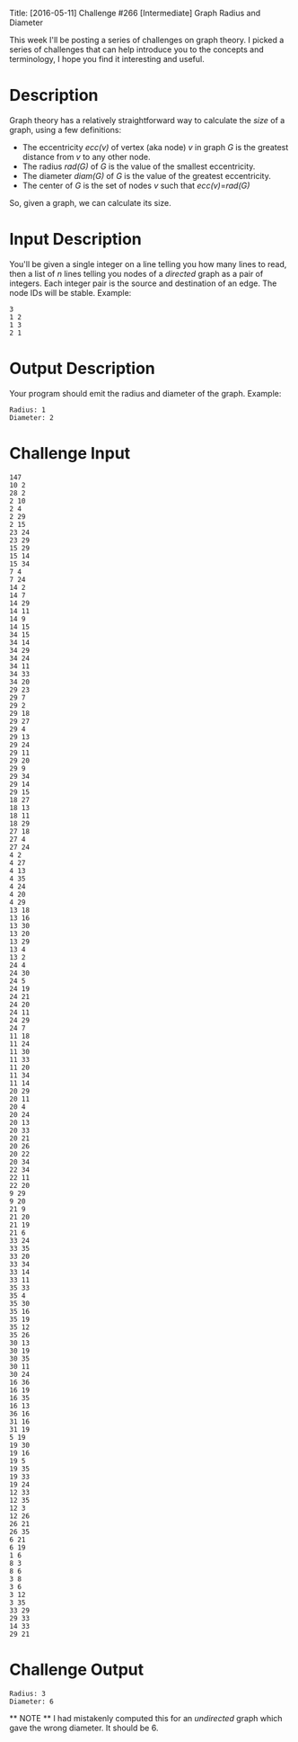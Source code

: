 Title: [2016-05-11] Challenge #266 [Intermediate] Graph Radius and Diameter

This week I'll be posting a series of challenges on graph theory. I picked a series of challenges that can help introduce you to the concepts and terminology, I hope you find it interesting and useful.


# Description

Graph theory has a relatively straightforward way to calculate the *size* of a graph, using a few definitions:

* The eccentricity *ecc(v)* of vertex (aka node) *v* in graph *G* is the greatest distance from *v* to any other node.
* The radius *rad(G)* of *G* is the value of the smallest eccentricity.
* The diameter *diam(G)* of *G* is the value of the greatest eccentricity.
* The center of *G* is the set of nodes *v* such that *ecc(v)*=*rad(G)*

So, given a graph, we can calculate its size.

# Input Description

You'll be given a single integer on a line telling you how many lines to read, then a list of *n* lines telling you nodes of a *directed* graph as a pair of integers. Each integer pair is the source and destination of an edge. The node IDs will be stable. Example:

    3
    1 2
    1 3
    2 1

# Output Description

Your program should emit the radius and diameter of the graph. Example:

    Radius: 1
    Diameter: 2

# Challenge Input

    147
    10 2
    28 2
    2 10
    2 4
    2 29
    2 15
    23 24
    23 29
    15 29
    15 14
    15 34
    7 4
    7 24
    14 2
    14 7
    14 29
    14 11
    14 9
    14 15
    34 15
    34 14
    34 29
    34 24
    34 11
    34 33
    34 20
    29 23
    29 7
    29 2
    29 18
    29 27
    29 4
    29 13
    29 24
    29 11
    29 20
    29 9
    29 34
    29 14
    29 15
    18 27
    18 13
    18 11
    18 29
    27 18
    27 4
    27 24
    4 2
    4 27
    4 13
    4 35
    4 24
    4 20
    4 29
    13 18
    13 16
    13 30
    13 20
    13 29
    13 4
    13 2
    24 4
    24 30
    24 5
    24 19
    24 21
    24 20
    24 11
    24 29
    24 7
    11 18
    11 24
    11 30
    11 33
    11 20
    11 34
    11 14
    20 29
    20 11
    20 4
    20 24
    20 13
    20 33
    20 21
    20 26
    20 22
    20 34
    22 34
    22 11
    22 20
    9 29
    9 20
    21 9
    21 20
    21 19
    21 6
    33 24
    33 35
    33 20
    33 34
    33 14
    33 11
    35 33
    35 4
    35 30
    35 16
    35 19
    35 12
    35 26
    30 13
    30 19
    30 35
    30 11
    30 24
    16 36
    16 19
    16 35
    16 13
    36 16
    31 16
    31 19
    5 19
    19 30
    19 16
    19 5
    19 35
    19 33
    19 24
    12 33
    12 35
    12 3
    12 26
    26 21
    26 35
    6 21
    6 19
    1 6
    8 3
    8 6
    3 8
    3 6
    3 12
    3 35
    33 29
    29 33
    14 33
    29 21

# Challenge Output

    Radius: 3
    Diameter: 6

** NOTE ** I had mistakenly computed this for an _undirected_ graph which gave the wrong diameter. It should be 6. 